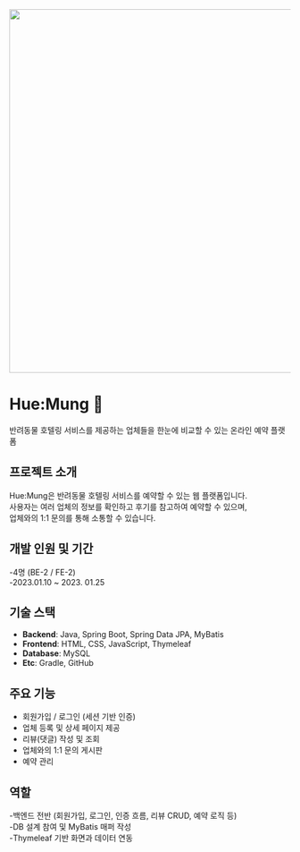 <img src="https://github.com/user-attachments/assets/068e545e-0ae1-4a4a-9c18-1df28b9f6bb3" width="650">

# Hue:Mung 🐾  
반려동물 호텔링 서비스를 제공하는 업체들을 한눈에 비교할 수 있는 온라인 예약 플랫폼

## 프로젝트 소개
Hue:Mung은 반려동물 호텔링 서비스를 예약할 수 있는 웹 플랫폼입니다.  
사용자는 여러 업체의 정보를 확인하고 후기를 참고하여 예약할 수 있으며,  
업체와의 1:1 문의를 통해 소통할 수 있습니다.

## 개발 인원 및 기간
-4명 (BE-2 / FE-2)  
-2023.01.10 ~ 2023. 01.25  
  
  
## 기술 스택
- **Backend**: Java, Spring Boot, Spring Data JPA, MyBatis  
- **Frontend**: HTML, CSS, JavaScript, Thymeleaf  
- **Database**: MySQL  
- **Etc**: Gradle, GitHub  

  
## 주요 기능
- 회원가입 / 로그인 (세션 기반 인증)  
- 업체 등록 및 상세 페이지 제공  
- 리뷰(댓글) 작성 및 조회  
- 업체와의 1:1 문의 게시판  
- 예약 관리  

  
## 역할    
-백엔드 전반 (회원가입, 로그인, 인증 흐름, 리뷰 CRUD, 예약 로직 등)  
-DB 설계 참여 및 MyBatis 매퍼 작성  
-Thymeleaf 기반 화면과 데이터 연동  

<!--
## 역할
- 회원가입, 로그인
- 업체 등록 및 상세페이지 제작
    - 업체 소개 & 첨부파일(이미지)등록
    - 리뷰 리스트
    - 별점, 평점 기능 추가
-->
